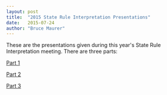 ```yaml
---
layout: post
title:  "2015 State Rule Interpretation Presentations"
date:   2015-07-24
author: "Bruce Maurer"
---
```


These are the presentations given during this year's State Rule Interpretation
meeting. There are three parts:

[Part 1](https://storage.googleapis.com/ohsaa-websites/2015_ohsaa_fb_SRI_part_1.pptx)

[Part 2](https://storage.googleapis.com/ohsaa-websites/2015_ohsaa_fb_SRI_part_2.ppt)

[Part 3](https://storage.googleapis.com/ohsaa-websites/2015_ohsaa_fb_SRI_part_3.pptx)
